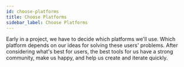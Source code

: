 ```yaml
---
id: choose-platforms
title: Choose Platforms
sidebar_label: Choose Platforms
---
```


Early in a project, we have to decide which platforms we'll use. Which platform
depends on our ideas for solving these users' problems. After considering what's
best for users, the best tools for us have a strong community, make us happy,
and help us create and iterate quickly.
